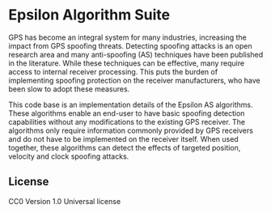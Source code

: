 # Epsilon Algorithm Suite
GPS has become an integral system for many industries, increasing the impact from GPS spoofing threats. Detecting spoofing attacks is an open research area and many anti-spoofing (AS) techniques have been published in the literature. While these techniques can be effective, many require access to internal receiver processing. This puts the burden of implementing spoofing protection on the receiver manufacturers, who have been slow to adopt these measures.
 
This code base is an implementation details of the Epsilon AS algorithms. These algorithms enable an end-user to have basic spoofing detection capabilities without any modifications to the existing GPS receiver. The algorithms only require information commonly provided by GPS receivers and do not have to be implemented on the receiver itself. When used together, these algorithms can detect the effects of targeted position, velocity and clock spoofing attacks.

## License
CC0 Version 1.0 Universal license
 

